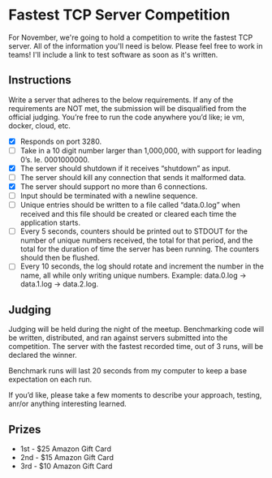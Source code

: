 # Fastest TCP Server Competition

For November, we're going to hold a competition to write the fastest TCP server. All of the information you'll need is below. Please feel free to work in teams! I'll include a link to test software as soon as it's written.

## Instructions

Write a server that adheres to the below requirements. If any of the requirements are NOT met, the submission will be disqualified from the official judging. You’re free to run the code anywhere you’d like; ie vm, docker, cloud, etc.

- [x] Responds on port 3280.
- [ ] Take in a 10 digit number larger than 1,000,000, with support for leading 0’s. Ie. 0001000000.
- [x] The server should shutdown if it receives “shutdown” as input.
- [ ] The server should kill any connection that sends it malformed data.
- [x] The server should support no more than 6 connections.
- [ ] Input should be terminated with a newline sequence.
- [ ] Unique entries should be written to a file called “data.0.log” when received and this file should be created or cleared each time the application starts.
- [ ] Every 5 seconds, counters should be printed out to STDOUT for the number of unique numbers received, the total for that period, and the total for the duration of time the server has been running. The counters should then be flushed.
- [ ] Every 10 seconds, the log should rotate and increment the number in the name, all while only writing unique numbers. Example: data.0.log -> data.1.log -> data.2.log.

## Judging

Judging will be held during the night of the meetup. Benchmarking code will be written, distributed, and ran against servers submitted into the competition. The server with the fastest recorded time, out of 3 runs, will be declared the winner.

Benchmark runs will last 20 seconds from my computer to keep a base expectation on each run.

If you’d like, please take a few moments to describe your approach, testing, anr/or anything interesting learned.

## Prizes

- 1st - $25 Amazon Gift Card
- 2nd - $15 Amazon Gift Card
- 3rd - $10 Amazon Gift Card
